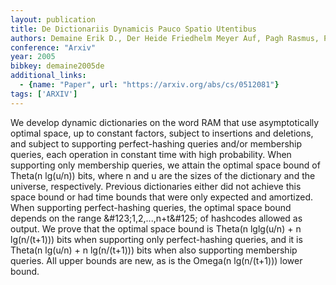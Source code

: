 ```yaml
---
layout: publication
title: De Dictionariis Dynamicis Pauco Spatio Utentibus
authors: Demaine Erik D., Der Heide Friedhelm Meyer Auf, Pagh Rasmus, Patrascu Mihai
conference: "Arxiv"
year: 2005
bibkey: demaine2005de
additional_links:
  - {name: "Paper", url: "https://arxiv.org/abs/cs/0512081"}
tags: ['ARXIV']
---
```

We develop dynamic dictionaries on the word RAM that use asymptotically optimal space, up to constant factors, subject to insertions and deletions, and subject to supporting perfect-hashing queries and/or membership queries, each operation in constant time with high probability. When supporting only membership queries, we attain the optimal space bound of Theta(n lg(u/n)) bits, where n and u are the sizes of the dictionary and the universe, respectively. Previous dictionaries either did not achieve this space bound or had time bounds that were only expected and amortized. When supporting perfect-hashing queries, the optimal space bound depends on the range &amp;\#123;1,2,...,n+t&amp;\#125; of hashcodes allowed as output. We prove that the optimal space bound is Theta(n lglg(u/n) + n lg(n/(t+1))) bits when supporting only perfect-hashing queries, and it is Theta(n lg(u/n) + n lg(n/(t+1))) bits when also supporting membership queries. All upper bounds are new, as is the Omega(n lg(n/(t+1))) lower bound.
